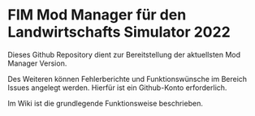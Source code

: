 # FIM Mod Manager für den Landwirtschafts Simulator 2022
Dieses Github Repository dient zur Bereitstellung der aktuellsten Mod Manager Version.

Des Weiteren können Fehlerberichte und Funktionswünsche im Bereich Issues angelegt werden. Hierfür ist ein Github-Konto erforderlich.

Im Wiki ist die grundlegende Funktionsweise beschrieben.
